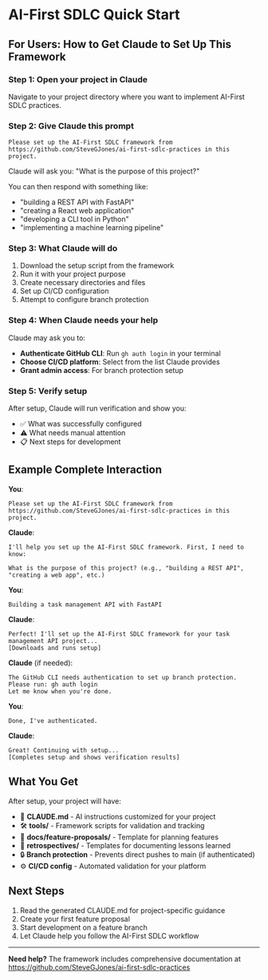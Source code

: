 # AI-First SDLC Quick Start

## For Users: How to Get Claude to Set Up This Framework

### Step 1: Open your project in Claude

Navigate to your project directory where you want to implement AI-First SDLC practices.

### Step 2: Give Claude this prompt

```
Please set up the AI-First SDLC framework from https://github.com/SteveGJones/ai-first-sdlc-practices in this project.
```

Claude will ask you: "What is the purpose of this project?"

You can then respond with something like:
- "building a REST API with FastAPI"
- "creating a React web application"
- "developing a CLI tool in Python"
- "implementing a machine learning pipeline"

### Step 3: What Claude will do

1. Download the setup script from the framework
2. Run it with your project purpose
3. Create necessary directories and files
4. Set up CI/CD configuration
5. Attempt to configure branch protection

### Step 4: When Claude needs your help

Claude may ask you to:

- **Authenticate GitHub CLI**: Run `gh auth login` in your terminal
- **Choose CI/CD platform**: Select from the list Claude provides
- **Grant admin access**: For branch protection setup

### Step 5: Verify setup

After setup, Claude will run verification and show you:
- ✅ What was successfully configured
- ⚠️ What needs manual attention
- 📋 Next steps for development

## Example Complete Interaction

**You**:
```
Please set up the AI-First SDLC framework from https://github.com/SteveGJones/ai-first-sdlc-practices in this project.
```

**Claude**:
```
I'll help you set up the AI-First SDLC framework. First, I need to know:

What is the purpose of this project? (e.g., "building a REST API", "creating a web app", etc.)
```

**You**:
```
Building a task management API with FastAPI
```

**Claude**:
```
Perfect! I'll set up the AI-First SDLC framework for your task management API project...
[Downloads and runs setup]
```

**Claude** (if needed):
```
The GitHub CLI needs authentication to set up branch protection.
Please run: gh auth login
Let me know when you're done.
```

**You**:
```
Done, I've authenticated.
```

**Claude**:
```
Great! Continuing with setup...
[Completes setup and shows verification results]
```

## What You Get

After setup, your project will have:
- 📄 **CLAUDE.md** - AI instructions customized for your project
- 🛠️ **tools/** - Framework scripts for validation and tracking
- 📁 **docs/feature-proposals/** - Template for planning features
- 📁 **retrospectives/** - Templates for documenting lessons learned
- 🔒 **Branch protection** - Prevents direct pushes to main (if authenticated)
- ⚙️ **CI/CD config** - Automated validation for your platform

## Next Steps

1. Read the generated CLAUDE.md for project-specific guidance
2. Create your first feature proposal
3. Start development on a feature branch
4. Let Claude help you follow the AI-First SDLC workflow

---

**Need help?** The framework includes comprehensive documentation at https://github.com/SteveGJones/ai-first-sdlc-practices
